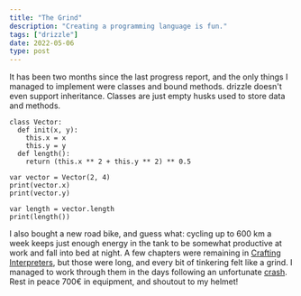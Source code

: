 ```yaml
---
title: "The Grind"
description: "Creating a programming language is fun."
tags: ["drizzle"]
date: 2022-05-06
type: post
---
```

It has been two months since the last progress report, and the only things I managed to implement were classes and bound methods. drizzle doesn't even support inheritance. Classes are just empty husks used to store data and methods.

```drizzle
class Vector:
  def init(x, y):
    this.x = x
    this.y = y
  def length():
    return (this.x ** 2 + this.y ** 2) ** 0.5

var vector = Vector(2, 4)
print(vector.x)
print(vector.y)

var length = vector.length
print(length())
```

I also bought a new road bike, and guess what: cycling up to 600 km a week keeps just enough energy in the tank to be somewhat productive at work and fall into bed at night. A few chapters were remaining in [Crafting Interpreters](https://www.craftinginterpreters.com/), but those were long, and every bit of tinkering felt like a grind. I managed to work through them in the days following an unfortunate [crash](https://www.strava.com/activities/7065053419). Rest in peace 700€ in equipment, and shoutout to my helmet!
